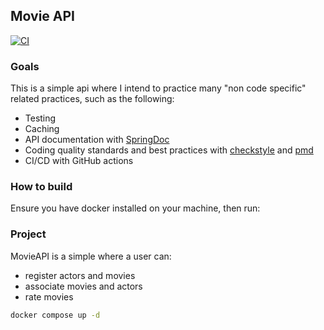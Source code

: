 ## Movie API
[![CI](https://github.com/Glazzes/movieapi/actions/workflows/pipeline.yaml/badge.svg)](https://github.com/Glazzes/movieapi/actions/workflows/pipeline.yaml)

### Goals
This is a simple api where I intend to practice many
"non code specific" related practices, such as the
following:

- Testing
- Caching
- API documentation with [SpringDoc](https://springdoc.org/)
- Coding quality standards and best practices with [checkstyle](https://checkstyle.org/) and [pmd](https://pmd.github.io/)
- CI/CD with GitHub actions

### How to build
Ensure you have docker installed on your machine, then run:

### Project
MovieAPI is a simple where a user can:
- register actors and movies
- associate movies and actors
- rate movies

```bash
docker compose up -d
```
